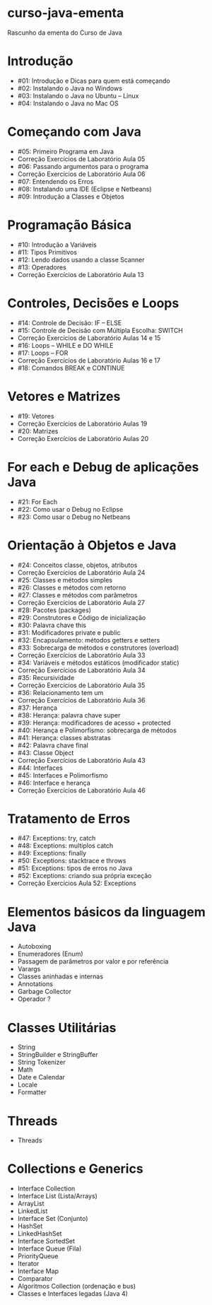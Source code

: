 # curso-java-ementa
Rascunho da ementa do Curso de Java

# Introdução
* \#01: Introdução e Dicas para quem está começando
* \#02: Instalando o Java no Windows
* \#03: Instalando o Java no Ubuntu – Linux
* \#04: Instalando o Java no Mac OS
 
# Começando com Java
* \#05: Primeiro Programa em Java
* Correção Exercícios de Laboratório Aula 05
* \#06: Passando argumentos para o programa
* Correção Exercícios de Laboratório Aula 06
* \#07: Entendendo os Erros
* \#08: Instalando uma IDE (Eclipse e Netbeans)
* \#09: Introdução a Classes e Objetos

# Programação Básica
* \#10: Introdução a Variáveis
* \#11: Tipos Primitivos
* \#12: Lendo dados usando a classe Scanner
* \#13: Operadores
* Correção Exercícios de Laboratório Aula 13

# Controles, Decisões e Loops
* \#14: Controle de Decisão: IF – ELSE
* \#15: Controle de Decisão com Múltipla Escolha: SWITCH
* Correção Exercícios de Laboratório Aulas 14 e 15
* \#16: Loops – WHILE e DO WHILE
* \#17: Loops – FOR
* Correção Exercícios de Laboratório Aulas 16 e 17
* \#18: Comandos BREAK e CONTINUE

# Vetores e Matrizes
* \#19: Vetores
* Correção Exercícios de Laboratório Aulas 19
* \#20: Matrizes
* Correção Exercícios de Laboratório Aulas 20

# For each e Debug de aplicações Java
* \#21: For Each
* \#22: Como usar o Debug no Eclipse
* \#23: Como usar o Debug no Netbeans

# Orientação à Objetos e Java
* \#24: Conceitos classe, objetos, atributos
* Correção Exercícios de Laboratório Aula 24
* \#25: Classes e métodos simples
* \#26: Classes e métodos com retorno
* \#27: Classes e métodos com parâmetros
* Correção Exercícios de Laboratório Aula 27
* \#28: Pacotes (packages)
* \#29: Construtores e Código de inicialização
* \#30: Palavra chave this
* \#31: Modificadores private e public
* \#32: Encapsulamento: métodos getters e setters
* \#33: Sobrecarga de métodos e construtores (overload)
* Correção Exercícios de Laboratório Aula 33
* \#34: Variáveis e métodos estáticos (modificador static)
* Correção Exercícios de Laboratório Aula 34
* \#35: Recursividade
* Correção Exercícios de Laboratório Aula 35
* \#36: Relacionamento tem um
* Correção Exercícios de Laboratório Aula 36
* \#37: Herança
* \#38: Herança: palavra chave super
* \#39: Herança: modificadores de acesso + protected
* \#40: Herança e Polimorfismo: sobrecarga de métodos
* \#41: Herança: classes abstratas
* \#42: Palavra chave final
* \#43: Classe Object
* Correção Exercícios de Laboratório Aula 43
* \#44: Interfaces
* \#45: Interfaces e Polimorfismo
* \#46: Interface e herança
* Correção Exercícios de Laboratório Aula 46

# Tratamento de Erros
* \#47: Exceptions: try, catch
* \#48: Exceptions: multiplos catch
* \#49: Exceptions: finally
* \#50: Exceptions: stacktrace e throws
* \#51: Exceptions: tipos de erros no Java
* \#52: Exceptions: criando sua própria exceção
* Correção Exercícios Aula 52: Exceptions

# Elementos básicos da linguagem Java
* Autoboxing
* Enumeradores (Enum)
* Passagem de parâmetros por valor e por referência
* Varargs
* Classes aninhadas e internas
* Annotations
* Garbage Collector
* Operador ?

# Classes Utilitárias
* String
* StringBuilder e StringBuffer
* String Tokenizer
* Math
* Date e Calendar
* Locale
* Formatter

# Threads
* Threads
 
# Collections e Generics
* Interface Collection 
* Interface List (Lista/Arrays)
* ArrayList
* LinkedList
* Interface Set (Conjunto)
* HashSet
* LinkedHashSet 
* Interface SortedSet 
* Interface Queue (Fila)
* PriorityQueue
* Iterator
* Interface Map
* Comparator
* Algoritmos Collection (ordenação e bus)
* Classes e Interfaces legadas (Java 4)